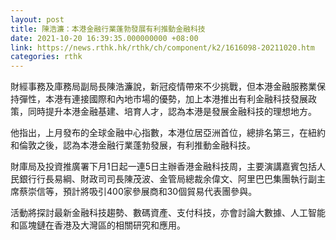 ```yaml
---
layout: post
title: 陳浩濂：本港金融行業蓬勃發展有利推動金融科技
date: 2021-10-20 16:39:35.000000000 +08:00
link: https://news.rthk.hk/rthk/ch/component/k2/1616098-20211020.htm
categories: rthk
---
```


財經事務及庫務局副局長陳浩濂說，新冠疫情帶來不少挑戰，但本港金融服務業保持彈性，本港有連接國際和內地市場的優勢，加上本港推出有利金融科技發展政策，同時提升本港金融基建、培育人才，認為本港是發展金融科技的理想地方。

他指出，上月發布的全球金融中心指數，本港位居亞洲首位，總排名第三，在紐約和倫敦之後，認為本港金融行業蓬勃發展，有利推動金融科技。

財庫局及投資推廣署下月1日起一連5日主辦香港金融科技周，主要演講嘉賓包括人民銀行行長易綱、財政司司長陳茂波、金管局總裁余偉文、阿里巴巴集團執行副主席蔡崇信等，預計將吸引400家參展商和30個貿易代表團參與。

活動將探討最新金融科技趨勢、數碼資產、支付科技，亦會討論大數據、人工智能和區塊鏈在香港及大灣區的相關研究和應用。
